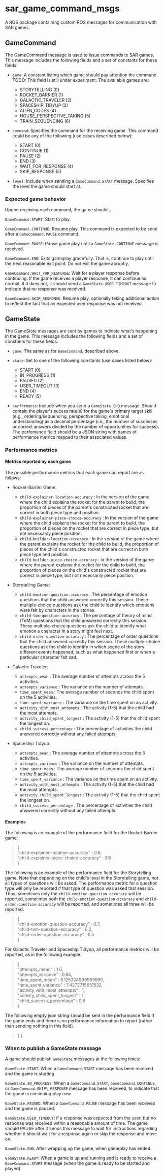 # sar\_game\_command\_msgs

A ROS package containing custom ROS messages for communication with SAR games.

## GameCommand

The GameCommand message is used to issue commands to SAR games. This message
includes the following fields and a set of constants for these fields:

- `game`: A constant listing which game should pay attention the command.
  TODO: This field is still under experiment. The available games are:
    - STORYTELLING (0)
    - ROCKET_BARRIER (1)
    - GALACTIC_TRAVELER (2)
    - SPACESHIP_TIDYUP (3)
    - ALIEN_CODES (4)
    - HOUSE_PERSPECTIVE_TAKING (5)
    - TRAIN_SEQUENCING (6)

- `command`: Specifies the command for the receiving game. This command could
  be any of the following (use cases described below):
    - START (0)
    - CONTINUE (1)
    - PAUSE (2)
    - END (3)
    - WAIT\_FOR\_RESPONSE (4)
    - SKIP\_RESPONSE (5)

- `level`: Include when sending a `GameCommand.START` message. Specifies the
  level the game should start at.

### Expected game behavior

Upone receiving each command, the game should...

`GameCommand.START`: Start to play.

`GameCommand.CONTINUE`: Resume play. This command is expected to be send after
a `GameCommand.PAUSE` command.

`GameCommand.PAUSE`: Pause game play until a `GameState.CONTINUE` message is
received.

`GameCommand.END`: Exits gameplay gracefully. That is, continue to play until
the next reasonable exit point. Do not exit the game abruptly.

`GameCommand.WAIT_FOR_RESPONSE`: Wait for a player response before continuing.
If the game receives a player response, it can continue as normal; if it does
not, it should send a `GameState.USER_TIMEOUT` message to indicate that no
response was received.

`GameCommand.SKIP_RESPONSE`: Resume play, optionally taking additional action
to reflect the fact that an expected user response was not received.

## GameState

The GameState messages are sent by games to indicate what's happening in the
game. This message includes the following fields and a set of constants for
these fields:

- `game`: The same as for `GameCommand`, described above.

- `state`: Set to one of the following constants (use cases listed below):
    - START (0)
    - IN\_PROGRESS (1)
    - PAUSED (2)
    - USER\_TIMEOUT (3)
    - END (4)
    - READY (5)

- `performance`: Include when you send a `GameState.END` message. Should
  contain the player's sucess rate(s) for the game's primary target skill (e.g.,
  ordering/sequencing, perspective taking, emotional understanding) as a
  decimal percentage (i.e., the number of successes or correct answers divided
  by the number of opportunities for success). The perfomance field should be
  a JSON string with names of performance metrics mapped to their associated
  values.

### Performance metrics

#### Metrics reported by each game

The possible performance metrics that each game can report are as follows:

- Rocket-Barrier Game:
    - `child-explainer-location-accuracy` : In the version of the game where
      the child explains the rocket for the parent to build, the proportion of
      pieces of the parent's constructed rocket that are correct in both piece
      type and position.
    - `child-explainer-piece-choice-accuracy` : In the version of the game
      where the child explains the rocket for the parent to build, the
      proportion of pieces on the rocket that are correct in piece type, but
      not necessarily piece position.
    - `child-builder-location-accuracy` : In the version of the game where
      the parent explains the rocket for the child to build, the proportion of
      pieces of the child's constructed rocket that are correct in both piece
      type and position.
    - `child-builder-piece-choice-accuracy` : In the version of the game
      where the parent explains the rocket for the child to build, the
      proportion of pieces on the child's constructed rocket that are correct
      in piece type, but not necessarily piece position.

- Storytelling Game:
    - `child-emotion-question-accuracy` : The percentage of emotion questions
      that the child answered correctly this session. These multiple-choice
      questions ask the child to identify which emotions were felt by
      characters in the stories.
    - `child-tom-question-accuracy` : The percentage of theory of mind (ToM)
      questions that the child answered correctly this session. These
      multiple-choice questions ask the child to identify what emotion a
      character in a story might feel next.
    - `child-order-question-accuracy` : The percentage of order questions that
      the child answered correctly this session. These multiple-choice
      questions ask the child to identify in which scene of the story different
      events happened, such as what happened first or when a particular
      character felt sad.

- Galactic Traveler:
    - `attempts_mean` : The average number of attempts across the 5 activities.
    - `attempts_variance` : The variance on the number of attempts.
    - `time_spent_mean` : The average number of seconds the child spent on the
      5 activities.
    - `time_spent_variance` : The variance on the time spent on an activity.
    - `activity_with_most_attempts` : The activity (1-5) that the child had the
      most attempts.
    - `activity_child_spent_longest` : The activity (1-5) that the child spent
      the longest on.
    - `child_success_percentage` : The percentage of activities the child
      answered correctly without any failed attempts.

- Spaceship Tidyup:
    - `attempts_mean` : The average number of attempts across the 5 activities.
    - `attempts_variance` : The variance on the number of attempts.
    - `time_spent_mean` : The average number of seconds the child spent on the
      5 activities.
    - `time_spent_variance` : The variance on the time spent on an activity.
    - `activity_with_most_attempts` : The activity (1-5) that the child had the
      most attempts.
    - `activity_child_spent_longest` : The activity (1-5) that the child spent
      the longest on.
    - `child_success_percentage` : The percentage of activities the child
      answered correctly without any failed attempts.

#### Examples

The following is an example of the performance field for the Rocket-Barrier
game:

> {  
>    "child-explainer-location-accuracy" : 0.8,  
>    "child-explainer-piece-choice-accuracy" : 0.6  
> }  

The following is an example of the performance field for the Storytelling game.
Note that depending on the child's level in the Storytelling game, not all
types of questions will be asked. The performance metric for a question type
will only be reported if that type of question was asked that session. Thus,
sometimes only the `child-emotion-question-accuracy` will be reported,
sometimes both the `child-emotion-question-accuracy` and
`child-order-question-accuracy` will be reported, and sometimes all three will
be reported.

> {  
>   "child-emotion-question-accuracy" : 0.7,  
>   "child-tom-question-accuracy" : 0.0,  
>   "child-order-question-accuracy" : 0.5  
> }  

For Galactic Traveler and Spaceship Tidyup, all performance metrics will be
reported, as in the following example:

> {  
>   "attempts_mean" : 1.6,  
>   "attempts_variance" : 0.64,  
>   "time_spent_mean" : 5.125324999999999,  
>   "time_spent_variance" : 7.4272715651532,  
>   "activity_with_most_attempts" : 1,  
>   "activity_child_spent_longest" : 1,  
>   "child_success_percentage" : 0.6  
> }  

The following empty json string should be sent in the performance field if the game 
ends and there is no performance information to report (rather than sending nothing 
in this field).

> {
> }


### When to publish a GameState message

A game should publish `GameState` messages at the following times:

`GameState.START`: When a `GameCommand.START` message has been received and the
game is starting.

`GameState.IN_PROGRESS`: When a `GameCommand.START`, `GameCommand.CONTINUE`, or
`GameCommand.SKIP\_RESPONSE` message has been received, to indicate that the
game is continuing play now.

`GameState.PAUSED`: When a `GameCommand.PAUSE` message has been received and
the game is paused.

`GameState.USER_TIMEOUT`: If a response was expected from the user, but no
response was received within a reasonable amount of time. The game should PAUSE
after it sends this message to wait for instructions regarding whether it
should wait for a response again or skip the response and move on.

`GameState.END`: After wrapping up the game, when gameplay has ended.

`GameState.READY`: When a game is up and running and is ready to receive a 
`GameCommand.START` message (when the game is ready to be started and played).   
